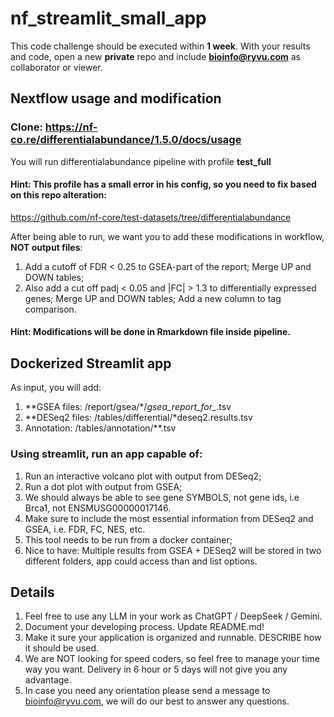 # nf_streamlit_small_app

This code challenge should be executed within **1 week**. With your results and code, open a new **private** repo and include **bioinfo@ryvu.com** as collaborator or viewer.

## Nextflow usage and modification

### Clone: https://nf-co.re/differentialabundance/1.5.0/docs/usage
You will run differentialabundance pipeline with profile **test_full**

#### Hint: This profile has a small error in his config, so you need to fix based on this repo alteration:
https://github.com/nf-core/test-datasets/tree/differentialabundance

After being able to run, we want you to add these modifications in workflow, **NOT output files**:
1) Add a cutoff of FDR < 0.25 to GSEA-part of the report; Merge UP and DOWN tables;
2) Also add a cut off padj < 0.05 and |FC| > 1.3 to differentially expressed genes; Merge UP and DOWN tables; Add a new column to tag comparison.

#### Hint: Modifications will be done in Rmarkdown file inside pipeline.

## Dockerized Streamlit app
As input, you will add:
1) **GSEA files: <PATH-TO-RESULTS>/report/gsea/*/*gsea_report_for_*.tsv
2) **DESeq2 files: <PATH-TO-RESULTS>/tables/differential/*deseq2.results.tsv
3) Annotation: <PATH-TO-RESULTS>/tables/annotation/**.tsv

### Using streamlit, run an app capable of:
1)	Run an interactive volcano plot with output from DESeq2;
2)	Run a dot plot with output from GSEA;
3)	We should always be able to see gene SYMBOLS, not gene ids, i.e Brca1, not ENSMUSG00000017146.
4)	Make sure to include the most essential information from DESeq2 and GSEA, i.e. FDR, FC, NES, etc.
5)	This tool needs to be run from a docker container;
6)	Nice to have: Multiple results from GSEA + DESeq2 will be stored in two different folders, app could access than and list options.
 
## Details
1.	Feel free to use any LLM in your work as ChatGPT / DeepSeek / Gemini.
2.	Document your developing process. Update README.md!
3.	Make it sure your application is organized and runnable. DESCRIBE how it should be used.
4.	We are NOT looking for speed coders, so feel free to manage your time way you want. Delivery in 6 hour or 5 days will not give you any advantage.
5.	In case you need any orientation please send a message to bioinfo@ryvu.com, we will do our best to answer any questions.
